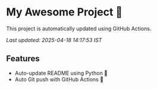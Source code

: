 # My Awesome Project 🚀

This project is automatically updated using GitHub Actions.

_Last updated: 2025-04-18 14:17:53 IST_

## Features
- Auto-update README using Python 🐍
- Auto Git push with GitHub Actions 🤖
